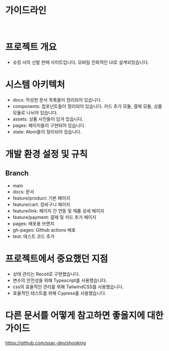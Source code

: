 # 가이드라인
 </br>

# 프로젝트 개요
- 슈킹 사의 신발 판매 사이트입니다. 모바일 친화적인 UI로 설계되었습니다. 

# 시스템 아키텍처
- docs: 작성한 문서 목록들이 정리되어 있습니다.
- components: 컴포넌트들이 정리되어 있습니다. 카드 추가 모듈, 결제 모듈, 상품 모듈로 나뉘어 있습니다.
- assets: 상품 사진들이 담겨 있습니다.
- pages: 페이지들이 구현되어 있습니다.
- state: Atom들이 정리되어 있습니다.

# 개발 환경 설정 및 규칙
## Branch
- main
- docs: 문서
- feature/product: 기본 페이지
- feature/cart: 장바구니 페이지
- feature/link: 페이지 간 연동 및 제품 상세 페이지
- feature/payment: 결제 및 카드 추가 페이지
- pages: 배포용 브랜치
- gh-pages: Github actions 배포
- test: 테스트 코드 추가

# 프로젝트에서 중요했던 지점
- 상태 관리는 Recoil로 구현했습니다.
- 변수의 안전성을 위해 Typescript를 사용했습니다.
- css의 효율적인 관리를 위해 TailwindCSS를 사용했습니다.
- 효율적인 테스트를 위해 Cypress를 사용했습니다.

# 다른 문서를 어떻게 참고하면 좋을지에 대한 가이드
https://github.com/ssac-dev/shooking
